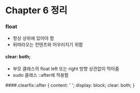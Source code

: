 # Chapter 6 정리

### float
* 항상 상위에 있어야 함
* 뒤따라오는 컨텐츠와 어우러지기 위함

#### clear: both;
* 부모 클래스의 float left 또는 right 방향 상관없이 막아줌
* sudo 클래스 ::after에 적용함

####.clearfix::after {
    content: ' ';
    display: block;
    clear: both;
}
